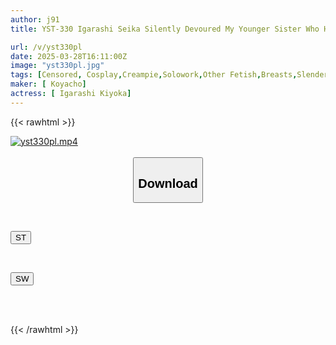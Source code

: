 ```yaml
---
author: j91
title: YST-330 Igarashi Seika Silently Devoured My Younger Sister Who Had Just Started Cosplaying

url: /v/yst330pl
date: 2025-03-28T16:11:00Z
image: "yst330pl.jpg"
tags: [Censored, Cosplay,Creampie,Solowork,Other Fetish,Breasts,Slender,Incest,Conceived	]
maker: [ Koyacho]
actress: [ Igarashi Kiyoka]
---
```



{{< rawhtml >}}

<div class="video" data-videoid="OYrOBgq4LqUkeX">
    <a href="javascript:;">
        <img src="/v/yst330pl/yst330pl.jpg" width="WIDTH" height="HEIGHT" alt="yst330pl.mp4" loading="lazy">
    </a>
</div>

<script type="text/javascript" src="https://j91.asia/asset/on-demand-st.js"></script>

<br>
  <link rel="stylesheet" href="https://j91.asia/asset/bs5.css">
  
  <center>
  <button class="btn btn-primary" type="button" data-bs-toggle="collapse" data-bs-target=".multi-collapse" aria-expanded="false" aria-controls="multiCollapseExample1 multiCollapseExample2"><h2>Download</h2></button></center>
</p>
<div class="row">
  <div class="col">
    <div class="collapse multi-collapse" id="multiCollapseExample1">
      <div class="card card-body">
	      	      <br>
<div class="buttons">  
<p><a href="/v/yst330pl/st.html" target="_blank"><button class="btn-hover color-3"><i class="fa fa-download"></i> ST</button></a></p></div>
    </div>
  </div>
</div>
  <div class="col">
    <div class="collapse multi-collapse" id="multiCollapseExample2">
      <div class="card card-body">
	      <br>
<div class="buttons">
<p><a href="/v/yst330pl/sw.html" target="_blank"><button class="btn-hover color-2"><i class="fa fa-download"></i> SW</button></a></p></div>
<br><br>
      </div>
    </div>
  </div>
</div>

{{< /rawhtml >}}